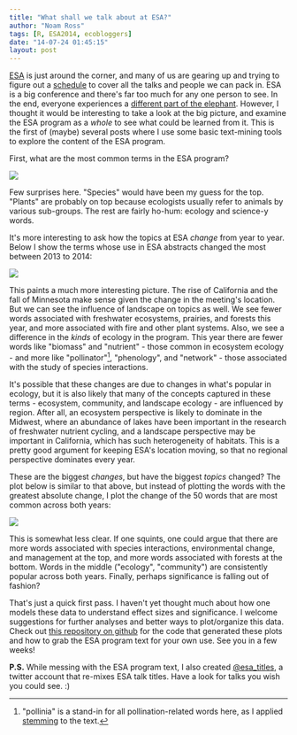 ```yaml
---
title: "What shall we talk about at ESA?"
author: "Noam Ross"
tags: [R, ESA2014, ecobloggers]
date: "14-07-24 01:45:15"
layout: post
--- 
```



[ESA](http://esa.org/am/) is just around the corner, and many of us are
gearing up and trying to figure out a
[schedule](http://eco.confex.com/eco/2014/schedule/index.cgi) to cover
all the talks and people we can pack in. ESA is a big conference and
there's far too much for any one person to see. In the end, everyone
experiences a [different part of the
elephant](http://en.wikipedia.org/wiki/Blind_men_and_an_elephant).
However, I thought it would be interesting to take a look at the big
picture, and examine the ESA program as a *whole* to see what could be
learned from it. This is the first of (maybe) several posts where I use
some basic text-mining tools to explore the content of the ESA program.

First, what are the most common terms in the ESA program?

![](http://dl.dropbox.com/u/3356641/blogstuff/plot1.png)

Few surprises here. "Species" would have been my guess for the top.
"Plants" are probably on top because ecologists usually refer to animals
by various sub-groups. The rest are fairly ho-hum: ecology and science-y
words.

It's more interesting to ask how the topics at ESA *change*
from year to year. Below I show the terms whose use in ESA abstracts
changed the most between 2013 to 2014:

![](http://dl.dropbox.com/u/3356641/blogstuff/mung.png)

This paints a much more interesting picture. The rise of California and
the fall of Minnesota make sense given the change in the meeting's
location. But we can see the influence of landscape on topics as well.
We see fewer words associated with freshwater ecosystems, prairies, and
forests this year, and more associated with fire and other plant
systems. Also, we see a difference in the *kinds* of ecology in the
program. This year there are fewer words like "biomass" and "nutrient" -
those common in ecosystem ecology - and more like "pollinator"[^1],
"phenology", and "network" - those associated with the study of species
interactions.

It's possible that these changes are due to changes in what's popular in
ecology, but it is also likely that many of the concepts captured in
these terms - ecosystem, community, and landscape ecology - are
influenced by region. After all, an ecosystem perspective is likely to
dominate in the Midwest, where an abundance of lakes have been important
in the research of freshwater nutrient cycling, and a landscape
perspective may be important in California, which has such heterogeneity
of habitats. This is a pretty good argument for keeping ESA's location
moving, so that no regional perspective dominates every year.

These are the biggest *changes*, but have the biggest *topics* changed? The
plot below is similar to that above, but instead of plotting the words with the
greatest absolute change, I plot the change of the 50 words that are most
common across both years:

![](http://dl.dropbox.com/u/3356641/blogstuff/big.png)

This is somewhat less clear. If one squints, one could argue that there
are more words associated with species interactions, environmental
change, and management at the top, and more words associated with
forests at the bottom.  Words in the middle ("ecology", "community") are consistently popular across both years.  Finally, perhaps significance is falling out of fashion?

That's just a quick first pass. I haven't yet thought much about how one models these data to understand effect sizes and significance. I welcome suggestions for further
analyses and better ways to plot/organize this data. Check out [this repository on
github](https://github.com/noamross/esaprog) for the code that generated
these plots and how to grab the ESA program text for your own use. See
you in a few weeks!

**P.S.** While messing with the ESA program text, I also created [\@esa_titles](http://twitter.com/esa_titles), a twitter account that re-mixes
ESA talk titles. Have a look for talks you wish you could see. :)

[^1]: "pollinia" is a stand-in for all pollination-related words here,
    as I applied [stemming](http://en.wikipedia.org/wiki/Stemming) to
    the text.
